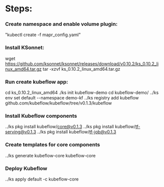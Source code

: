 # Steps:

### Create namespace and enable volume plugin:
 "kubectl create -f mapr_config.yaml"
### Install KSonnet:
wget https://github.com/ksonnet/ksonnet/releases/download/v0.10.2/ks_0.10.2_linux_amd64.tar.gz
tar -xzvf ks_0.10.2_linux_amd64.tar.gz 
### Run create kubeflow app: 

cd ks_0.10.2_linux_amd64
./ks init kubeflow-demo
cd kubeflow-demo/
../ks env set default --namespace demo-kf
../ks registry add kubeflow github.com/kubeflow/kubeflow/tree/v0.1.3/kubeflow

### Install Kubeflow components
../ks pkg install kubeflow/core@v0.1.3
../ks pkg install kubeflow/tf-serving@v0.1.3
../ks pkg install kubeflow/tf-job@v0.1.3

### Create templates for core components
../ks generate kubeflow-core kubeflow-core

### Deploy Kubeflow
../ks apply default -c kubeflow-core